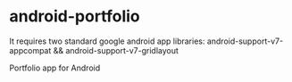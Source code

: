 android-portfolio
=================

It requires two standard google android app libraries: android-support-v7-appcompat && android-support-v7-gridlayout

Portfolio app for Android
